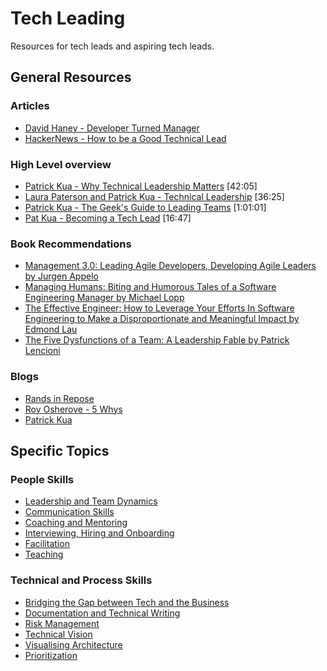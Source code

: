 # Tech Leading 

Resources for tech leads and aspiring tech leads.

## General Resources

### Articles
- [David Haney - Developer Turned Manager](http://www.haneycodes.net/developer-turned-manager/)
- [HackerNews - How to be a Good Technical Lead](https://news.ycombinator.com/item?id=10395046)

### High Level overview
- [Patrick Kua - Why Technical Leadership Matters](https://www.youtube.com/watch?v=_6BKK1SPAVI) [42:05]
- [Laura Paterson and Patrick Kua - Technical Leadership](https://www.youtube.com/watch?v=k_nti-mk5IY) [36:25]
- [Patrick Kua - The Geek's Guide to Leading Teams](https://www.youtube.com/watch?v=0PsGgnQc4eY0) [1:01:01]
- [Pat Kua - Becoming a Tech Lead](https://www.youtube.com/watch?v=qGctxiV8d1U) [16:47]

### Book Recommendations
- [Management 3.0: Leading Agile Developers, Developing Agile Leaders by Jurgen Appelo ](https://www.amazon.com/Management-3-0-Developers-Developing-Addison-Wesley/dp/0321712471)
- [Managing Humans: Biting and Humorous Tales of a Software Engineering Manager by Michael Lopp](https://www.amazon.com/Managing-Humans-Humorous-Software-Engineering/dp/1484221575)
- [The Effective Engineer: How to Leverage Your Efforts In Software Engineering to Make a Disproportionate and Meaningful Impact by Edmond Lau](https://www.amazon.com/Effective-Engineer-Engineering-Disproportionate-Meaningful/dp/0996128107)
- [The Five Dysfunctions of a Team: A Leadership Fable by Patrick Lencioni](https://www.amazon.com/Five-Dysfunctions-Team-Leadership-Fable/dp/0787960756)

### Blogs
- [Rands in Repose](http://randsinrepose.com/blog/)
- [Roy Osherove - 5 Whys](http://5whys.com/)
- [Patrick Kua](https://www.thekua.com/atwork/)

## Specific Topics

### People Skills

- [Leadership and Team Dynamics](LeadershipAndTeamDynamics.md)
- [Communication Skills](Communication.md)
- [Coaching and Mentoring](CoachingAndMentoring.md)
- [Interviewing, Hiring and Onboarding](InterviewingAndHiring.md)
- [Facilitation](Facilitation.md)
- [Teaching](Teaching.md)

### Technical and Process Skills
- [Bridging the Gap between Tech and the Business](BridgingTheGap.md)
- [Documentation and Technical Writing](DocumentationAndTechnicalWriting.md)
- [Risk Management](RiskManagement.md)
- [Technical Vision](TechnicalVision.md)
- [Visualising Architecture](VisualisingArchitecture.md)
- [Prioritization](Prioritization.md)